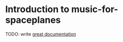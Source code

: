# Introduction to music-for-spaceplanes

TODO: write [great documentation](http://jacobian.org/writing/great-documentation/what-to-write/)
